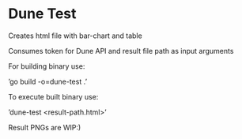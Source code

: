 # Dune Test

Creates html file with bar-chart and table

Consumes token for Dune API and result file path as input arguments

For building binary use:

’go build -o=dune-test .’

To execute built binary use:

’dune-test <your-api-token> <result-path.html>’

Result PNGs are WIP:)